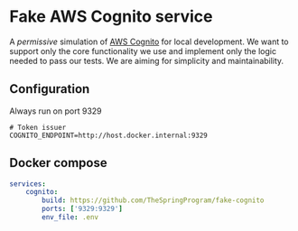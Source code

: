 # Fake AWS Cognito service

A _permissive_ simulation of [AWS Cognito](https://aws.amazon.com/fr/cognito/)
for local development. We want to support only the core functionality we use and
implement only the logic needed to pass our tests. We are aiming for simplicity
and maintainability.

## Configuration

Always run on port 9329

```env
# Token issuer
COGNITO_ENDPOINT=http://host.docker.internal:9329
```

## Docker compose

```yml
services:
    cognito:
        build: https://github.com/TheSpringProgram/fake-cognito
        ports: ['9329:9329']
        env_file: .env
```
